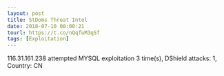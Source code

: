 ```yaml
---
layout: post
title: StDoms Threat Intel
date: 2018-07-10 00:00:21
tourl: https://t.co/nQqfuM3qSf
tags: [Exploitation]
---
```

116.31.161.238 attempted MYSQL exploitation 3 time(s), DShield attacks: 1, Country: CN